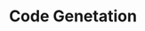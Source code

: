 ---
title: Code Genetation
linkTitle: Code Genetation
description: "분석/설계 과정에서 작성된 각종 모델 산출물 또는 소스 코드가 아닌 간단한 모델링 또는 설정을 통하여 실제 소스 코드 또는 Skeleton 코드를 생성하는 기능을 제공한다."
url: /egovframe-development/implementation-tool/editor/code-generation/
menu:
  depth:
    weight: 15
    parent: "editor"
    identifier: "code-generation"
---